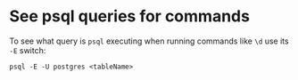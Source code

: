 # See psql queries for commands

To see what query is `psql` executing when running commands like `\d` use its `-E` switch:

```
psql -E -U postgres <tableName>
```
